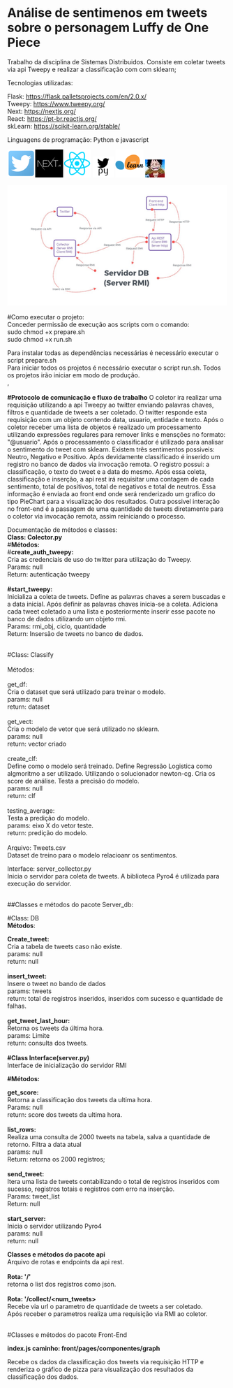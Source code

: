 # Análise de sentimenos em tweets sobre o personagem Luffy de One Piece
Trabalho da disciplina de Sistemas Distribuidos. Consiste em coletar tweets via api Tweepy e realizar a classificação com com sklearn;

Tecnologias utilizadas: 

Flask: https://flask.palletsprojects.com/en/2.0.x/<br/>
Tweepy: https://www.tweepy.org/<br/>
Next: https://nextjs.org/<br/>
React: https://pt-br.reactjs.org/<br/>
skLearn: https://scikit-learn.org/stable/<br/>


Linguagens de programação: Python e javascript


<img src="https://github.com/HCelante/distribuited_application/blob/main/Twitter.png?raw=true"/><img src="https://github.com/HCelante/distribuited_application/blob/main/nextjs.jpg?raw=true"/><img src="https://github.com/HCelante/distribuited_application/blob/main/react.png?raw=true"/> <img src="https://github.com/HCelante/distribuited_application/blob/main/tweepy.png?raw=true"/> <img src="https://github.com/HCelante/distribuited_application/blob/main/sklearn.png?raw=true"/> <img src="https://github.com/HCelante/distribuited_application/blob/main/Luffy.jpg?raw=true"/> 

<img src="https://github.com/HCelante/distribuited_application/blob/main/arquitetura.jpeg?raw=true"/> 

#Como executar o projeto:
<br/>
Conceder permissão de execução aos scripts com o comando: <br/>
sudo chmod +x prepare.sh <br/>
sudo chmod +x run.sh <br/>

Para instalar todas as dependências necessárias é necessário executar o script prepare.sh<br/>
Para iniciar todos os projetos é necessário executar o script run.sh. Todos os projetos irão iniciar em modo de produção. <br/>,
 <br/>
  <br/>
**#Protocolo de comunicação e fluxo de trabalho**
O coletor ira realizar uma requisição utilizando a api Tweepy ao twitter enviando palavras chaves, filtros e quantidade de tweets a ser coletado. O twitter responde esta requisição com um objeto contendo data, usuario, entidade e texto. Após o coletor receber uma lista de objetos é realizado um processamento utilizando expressões regulares para remover links e mensções no formato: "@usuario". Após o processamento o classificador é utilizado para analisar o sentimento do tweet com sklearn. Existem três sentimentos possiveis: Neutro, Negativo e Positivo. Após devidamente classificado é inserido um registro no banco de dados via invocação remota. O registro possui: a classificação, o texto do tweet e a data do mesmo. Após essa coleta, classificação e inserção, a api rest irá requisitar uma contagem de cada sentimento, total de positivos, total de negativos e  total de neutros. Essa informação é enviada ao front end onde será renderizado um grafico do tipo PieChart para a visualização dos resultados. Outra possivel interação no front-end é a passagem de uma quantidade de tweets diretamente para o coletor via invocação remota, assim reiniciando o processo.


Documentação de métodos e classes:
<br/>
**Class: Colector.py**
<br/>
#**Métodos:**
<br/>
#**create_auth_tweepy:**<br/>
Cria as credenciais de uso do twitter para utilização do Tweepy.<br/>
Params: null<br/>
Return: autenticação tweepy<br/>
<br/>
**#start_tweepy:**<br/>
Inicializa a coleta de tweets. Define as palavras chaves a serem buscadas e a data inicial.
Após definir as palavras chaves inicia-se a coleta. Adiciona cada tweet coletado a uma lista e posteriormente inserir esse pacote no banco de dados utilizando um objeto rmi.<br/>
Params: rmi_obj, ciclo, quantidade<br/>
Return: Insersão de tweets no banco de dados.<br/>

<br/>
#Class: Classify
<br/><br/>
Métodos: <br/><br/>
get_df: <br/>
Cria o dataset que será utilizado para treinar o modelo.<br/>
params: null<br/>
return: dataset<br/>
<br/>
get_vect: <br/>
Cria o modelo de vetor que será utilizado no sklearn.<br/>
params: null<br/>
return: vector criado<br/>
<br/>
create_clf:<br/>
Define como o modelo será treinado. Define Regressão Logistica como algmoritmo a ser utilizado. Utilizando o solucionador newton-cg. Cria os score de análise.
Testa a precisão do modelo.<br/>
params: null<br/>
return: clf<br/>
<br/>
testing_average:<br/>
Testa a predição do modelo.<br/>
params: eixo X do vetor teste.<br/>
return: predição do modelo.<br/>
<br/>
Arquivo: Tweets.csv<br/>
Dataset de treino para o modelo relacioanr os sentimentos.
<br/>

Interface: server_collector.py<br/>
Inicia o servidor para coleta de tweets. A biblioteca Pyro4 é utilizada para execução do servidor.<br/>

<br/>
##Classes e métodos do pacote Server_db:<br/>

#Class: DB<br/>
**Métodos**:<br/>

**Create_tweet:**<br/>
Cria a tabela de tweets caso não existe.<br/>
params: null<br/>
return: null<br/>
<br/>
**insert_tweet:**<br/>
Insere o tweet no bando de dados<br/>
params: tweets<br/>
return: total de registros inseridos, inseridos com sucesso e quantidade de falhas.<br/>
<br/>
**get_tweet_last_hour:**<br/>
Retorna os tweets da última hora.<br/>
params: Limite<br/>
return: consulta dos tweets.<br/>
<br/>
**#Class Interface(server.py)**<br/>
Interface de inicialização do servidor RMI<br/>

**#Métodos:**<br/>

**get_score:**<br/>
Retorna a classificação dos tweets da ultima hora.<br/>
Params: null<br/>
return: score dos tweets da ultima hora.<br/>
<br/>
**list_rows:**<br/>
Realiza uma consulta de 2000 tweets na tabela, salva a quantidade de retorno. Filtra a data atual<br/>
params: null <br/>
Return: retorna os 2000 registros; <br/>
<br/>
**send_tweet:**<br/>
Itera uma lista de tweets contabilizando o total de registros inseridos com sucesso, registros totais e registros com erro na inserção.<br/>
Params: tweet_list<br/>
Return: null<br/>
<br/>
**start_server:**<br/>
Inicia o servidor utilizando Pyro4<br/>
params: null<br/>
return: null<br/>


**Classes e métodos do pacote api**<br/>
Arquivo de rotas e endpoints da api rest.<br/>
<br/>
**Rota: '/'**<br/>
retorna o list dos registros como json.<br/>
<br/>
**Rota: '/collect/<num_tweets>**<br/>
Recebe via url o parametro de quantidade de tweets a ser coletado.<br/>
Após receber o parametros realiza uma requisição via RMI ao coletor.<br/>

<br/>
#Classes e métodos do pacote Front-End<br/>

**index.js caminho: front/pages/componentes/graph**<br/>

Recebe os dados da classificação dos tweets via requisição HTTP e renderiza o gráfico de pizza para visualização dos resultados da classificação dos dados.

